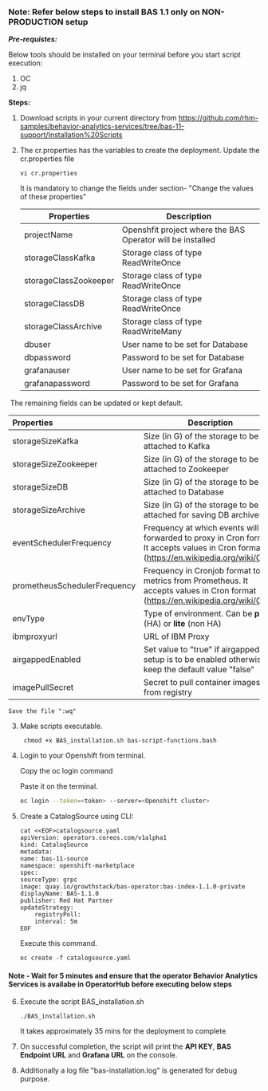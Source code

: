 ### **Note:** Refer below steps to install BAS 1.1 only on NON-PRODUCTION setup

***Pre-requistes:***

Below tools should be installed on your terminal before you start script execution:

1. OC
2. jq

**Steps:**

1. Download scripts in your current directory from
   <https://github.com/rhm-samples/behavior-analytics-services/tree/bas-11-support/Installation%20Scripts>

2. The cr.properties has the variables to create the deployment. Update the cr.properties file

   ```execute
   vi cr.properties
   ```

   It is mandatory to change the fields under section- "Change the values of these properties"

   | Properties            | Description                                                |
   | --------------------- | ---------------------------------------------------------- |
   | projectName           | Openshfit project where the BAS Operator will be installed |
   | storageClassKafka     | Storage class of type ReadWriteOnce                        |
   | storageClassZookeeper | Storage class of type ReadWriteOnce                        |
   | storageClassDB        | Storage class of type ReadWriteOnce                        |
   | storageClassArchive   | Storage class of type ReadWriteMany                        |
   | dbuser                | User name to be set for Database                           |
   | dbpassword            | Password to be set for Database                            |
   | grafanauser           | User name to be set for Grafana                            |
   | grafanapassword       | Password to be set for Grafana                             |

​       The remaining fields can be updated or kept default.

| Properties                   | Description                                                                                                                                |
| :--------------------------- | ------------------------------------------------------------------------------------------------------------------------------------------ |
| storageSizeKafka             | Size (in G) of the storage to be attached to Kafka                                                                                         |
| storageSizeZookeeper         | Size (in G) of the storage to be attached to Zookeeper                                                                                     |
| storageSizeDB                | Size (in G) of the storage to be attached to Database                                                                                      |
| storageSizeArchive           | Size (in G) of the storage to be attached for saving DB archives                                                                           |
| eventSchedulerFrequency      | Frequency at which events will be forwarded to proxy in Cron format. It accepts values in Cron format (<https://en.wikipedia.org/wiki/Cron>) |
| prometheusSchedulerFrequency | Frequency in Cronjob format to pull metrics from Prometheus. It accepts values in Cron format (<https://en.wikipedia.org/wiki/Cron>)         |
| envType                      | Type of environment. Can be **prod** (HA) or **lite** (non HA)                                                                             |
| ibmproxyurl                  | URL of IBM Proxy                                                                                                                           |
| airgappedEnabled             | Set value to "true" if airgapped setup is to be enabled otherwise keep the default value "false"                                           |
| imagePullSecret              | Secret to pull container images from registry                                                                                              |

    Save the file ":wq"

3. Make scripts executable.

    ```
     chmod +x BAS_installation.sh bas-script-functions.bash 
    ```

4. Login to your Openshift from terminal.

   Copy the oc login command

   Paste it on the terminal.

   ```bash
   oc login --token=<token> --server=<Openshift cluster>
   ```

5. Create a CatalogSource using CLI:

    ```
    cat <<EOF>catalogsource.yaml
    apiVersion: operators.coreos.com/v1alpha1
    kind: CatalogSource
    metadata:
    name: bas-11-source
    namespace: openshift-marketplace
    spec:
    sourceType: grpc
    image: quay.io/growthstack/bas-operator:bas-index-1.1.0-private
    displayName: BAS-1.1.0
    publisher: Red Hat Partner
    updateStrategy:
        registryPoll:
        interval: 5m
    EOF
    ```

    Execute this command.

    ```
    oc create -f catalogsource.yaml 
    ```

#### Note - Wait for 5 minutes and ensure that the operator Behavior Analytics Services is availabe in OperatorHub before executing below steps

6. Execute the script BAS_installation.sh

   ```execute
   ./BAS_installation.sh
   ```

   It takes approximately 35 mins for the deployment to complete

7. On successful completion, the script will print the **API KEY**, **BAS Endpoint URL** and **Grafana URL** on the console.

8. Additionally a log file "bas-installation.log" is generated for debug purpose.

